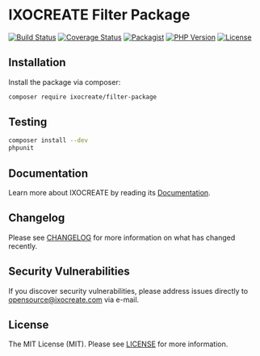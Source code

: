 # IXOCREATE Filter Package

[![Build Status](https://travis-ci.com/ixocreate/filter-package.svg?branch=master)](https://travis-ci.com/ixocreate/filter-package)
[![Coverage Status](https://coveralls.io/repos/github/ixocreate/filter-package/badge.svg?branch=develop)](https://coveralls.io/github/ixocreate/filter-package?branch=develop)
[![Packagist](https://img.shields.io/packagist/v/ixocreate/filter-package.svg)](https://packagist.org/packages/ixocreate/filter-package)
[![PHP Version](https://img.shields.io/packagist/php-v/ixocreate/filter-package.svg)](https://packagist.org/packages/ixocreate/filter-package)
[![License](https://img.shields.io/github/license/ixocreate/filter-package.svg)](LICENSE)

## Installation

Install the package via composer:

```sh
composer require ixocreate/filter-package
```

## Testing

```sh
composer install --dev
phpunit
```

## Documentation

Learn more about IXOCREATE by reading its [Documentation](https://ixocreate.github.io/).

## Changelog

Please see [CHANGELOG](CHANGELOG.md) for more information on what has changed recently.

## Security Vulnerabilities

If you discover security vulnerabilities, please address issues directly to opensource@ixocreate.com via e-mail.

## License

The MIT License (MIT). Please see [LICENSE](LICENSE) for more information.

